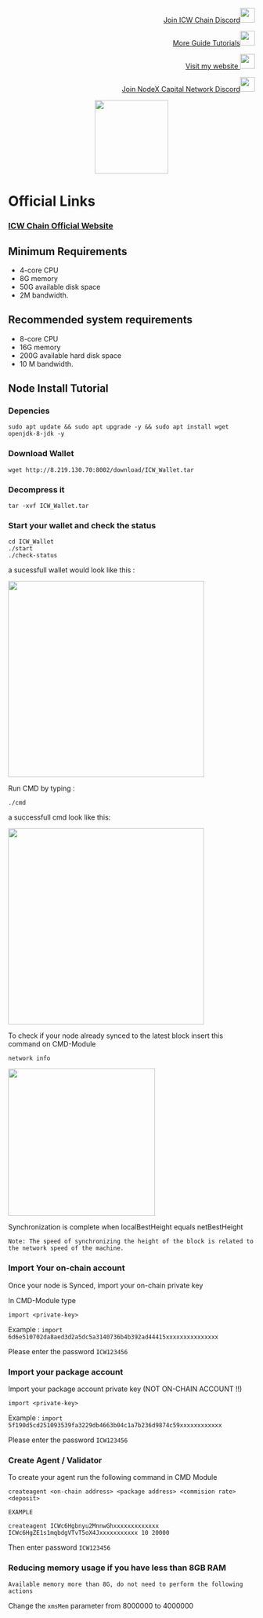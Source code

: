 </p>
<p style="font-size:14px" align="right">
<a href="https://discord.gg/WDgKb8GbCC" target="_blank">Join ICW Chain Discord<img src="https://user-images.githubusercontent.com/50621007/176236430-53b0f4de-41ff-41f7-92a1-4233890a90c8.png" width="30"/></a>
</p>

<p style="font-size:14px" align="right">
<a href="https://github.com/elangrr/testnet_guide" target="_blank">More Guide Tutorials<img src="https://avatars.githubusercontent.com/u/34649601?v=4" width="30"/></a>
</p>

<p style="font-size:14px" align="right">
<a href="https://indonode.dev/" target="_blank">Visit my website <img src="https://avatars.githubusercontent.com/u/34649601?v=4" width="30"/></a>
</p>

</p>
<p style="font-size:14px" align="right">
<a href="https://discord.gg/gru6MuGPgP" target="_blank">Join NodeX Capital Network Discord<img src="https://user-images.githubusercontent.com/50621007/176236430-53b0f4de-41ff-41f7-92a1-4233890a90c8.png" width="30"/></a>
</p>

<p align="center">
 <img height="150" height="auto" src="https://miro.medium.com/fit/c/176/176/0*Fje3iR1h1XcvlRx8">
</p>

# Official Links
### [ICW Chain Official Website](https://www.icwchain.com/)


## Minimum Requirements 
- 4-core CPU 
- 8G memory
- 50G available disk space
- 2M bandwidth.
## Recommended system requirements
- 8-core CPU 
- 16G memory 
- 200G available hard disk space
- 10 M bandwidth.

## Node Install Tutorial

### Depencies 
```
sudo apt update && sudo apt upgrade -y && sudo apt install wget openjdk-8-jdk -y
```

### Download Wallet
```
wget http://8.219.130.70:8002/download/ICW_Wallet.tar
```

### Decompress it
```
tar -xvf ICW_Wallet.tar
```

### Start your wallet and check the status
```
cd ICW_Wallet
./start
./check-status
```
a sucessfull wallet would look like this :

 <img height="400" height="auto" src="https://user-images.githubusercontent.com/34649601/194700746-57d64f33-8fc0-414d-9dad-fe83b42828b7.png">
</p>

Run CMD by typing :
```
./cmd
```
a successfull cmd look like this:

 <img height="400" height="auto" src="https://user-images.githubusercontent.com/34649601/194700888-e358b614-bacb-40da-a353-12a2317941ec.png">
</p>

To check if your node already synced to the latest block insert this command on CMD-Module
```
network info
```

 <img height="300" height="auto" src="https://user-images.githubusercontent.com/34649601/194700959-347549b0-f9c3-4877-a6ae-a5c90d3d21e1.png">
</p>

Synchronization is complete when localBestHeight equals netBestHeight

`Note: The speed of synchronizing the height of the block is related to the network speed
of the machine.`

### Import Your on-chain account 
Once your node is Synced, import your on-chain private key

In CMD-Module type 
```
import <private-key>
```
Example : `import 6d6e510702da8aed3d2a5dc5a3140736b4b392ad44415xxxxxxxxxxxxxxx`

Please enter the password `ICW123456`

### Import your package account
Import your package account private key (NOT ON-CHAIN ACCOUNT !!)
```
import <private-key>
```
Example : `import 5f190d5cd251093539fa3229db4663b04c1a7b236d9874c59xxxxxxxxxxxx`

Please enter the password `ICW123456`


### Create Agent / Validator

To create your agent run the following command in CMD Module
```
createagent <on-chain address> <package address> <commision rate> <deposit>
```
`EXAMPLE`
```
createagent ICWc6Hgbnyu2MnnwGhxxxxxxxxxxxxx ICWc6HgZE1s1mqbdgVTvT5oX4Jxxxxxxxxxxx 10 20000
```
Then enter password `ICW123456`

### Reducing memory usage if you have less than 8GB RAM
`Available memory more than 8G, do not need to perform the following actions`

Change the `xmsMem` parameter from 8000000 to 4000000
```

```

